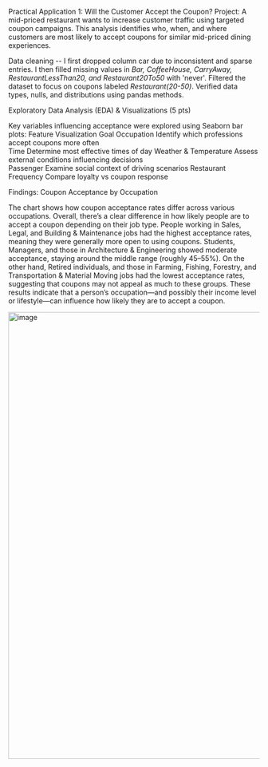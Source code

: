 Practical Application 1: Will the Customer Accept the Coupon?
Project: A mid-priced restaurant wants to increase customer traffic using targeted coupon campaigns.  This analysis identifies who, when, and where customers are most likely to accept coupons for similar mid-priced dining experiences.

Data cleaning -- 
I first dropped column car due to inconsistent and sparse entries.
I then filled missing values in _Bar, CoffeeHouse, CarryAway, RestaurantLessThan20, and Restaurant20To50_ with 'never'.
Filtered the dataset to focus on coupons labeled _Restaurant(20-50)_.
Verified data types, nulls, and distributions using pandas methods.

Exploratory Data Analysis (EDA) & Visualizations (5 pts)

Key variables influencing acceptance were explored using Seaborn bar plots:
  Feature	Visualization Goal
  Occupation	Identify which professions accept coupons more often  
  Time	Determine most effective times of day
  Weather & Temperature	Assess external conditions influencing decisions  
  Passenger	Examine social context of driving scenarios
  Restaurant Frequency	Compare loyalty vs coupon response




Findings: Coupon Acceptance by Occupation

The chart shows how coupon acceptance rates differ across various occupations. Overall, there’s a clear difference in how likely people are to accept a coupon depending on their job type. People working in Sales, Legal, and Building & Maintenance jobs had the highest acceptance rates, meaning they were generally more open to using coupons. Students, Managers, and those in Architecture & Engineering showed moderate acceptance, staying around the middle range (roughly 45–55%). On the other hand, Retired individuals, and those in Farming, Fishing, Forestry, and Transportation & Material Moving jobs had the lowest acceptance rates, suggesting that coupons may not appeal as much to these groups. These results indicate that a person’s occupation—and possibly their income level or lifestyle—can influence how likely they are to accept a coupon.

<img width="2288" height="896" alt="image" src="https://github.com/user-attachments/assets/fccbc5f6-0519-4060-b3d7-d3a949ad58c7" />


